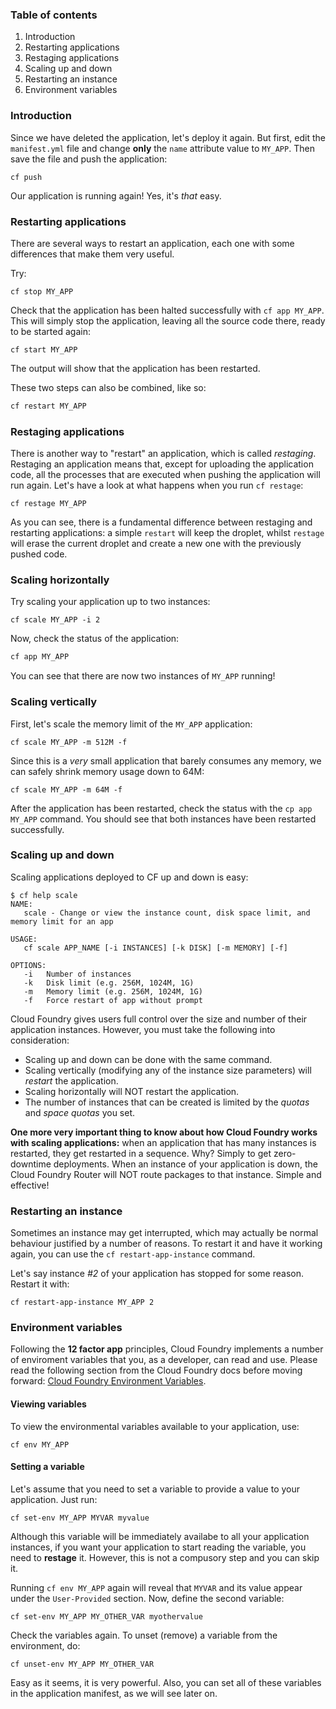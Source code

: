 ### Table of contents

1.	Introduction
2.	Restarting applications
3.	Restaging applications
4.	Scaling up and down
5.	Restarting an instance
6.	Environment variables

### Introduction

Since we have deleted the application, let's deploy it again. But first, edit the `manifest.yml` file and change **only** the `name` attribute value to `MY_APP`. Then save the file and push the application:

```exec
cf push
```

Our application is running again! Yes, it's *that* easy.

### Restarting applications

There are several ways to restart an application, each one with some differences that make them very useful.

Try:

```exec
cf stop MY_APP
```

Check that the application has been halted successfully with `cf app MY_APP`. This will simply stop the application, leaving all the source code there, ready to be started again:

```exec
cf start MY_APP
```

The output will show that the application has been restarted.

These two steps can also be combined, like so:

```sh
cf restart MY_APP
```
### Restaging applications

There is another way to "restart" an application, which is called *restaging*. Restaging an application means that, except for uploading the application code, all the processes that are executed when pushing the application will run again. Let's have a look at what happens when you run `cf restage`:

```exec
cf restage MY_APP
```

As you can see, there is a fundamental difference between restaging and restarting applications: a simple `restart` will keep the droplet, whilst `restage` will erase the current droplet and create a new one with the previously pushed code.
### Scaling horizontally

Try scaling your application up to two instances:

```exec
cf scale MY_APP -i 2
```

Now, check the status of the application:

```sh
cf app MY_APP
```

You can see that there are now two instances of `MY_APP` running!
### Scaling vertically

First, let's scale the memory limit of the `MY_APP` application:

```exec
cf scale MY_APP -m 512M -f
```

Since this is a *very* small application that barely consumes any memory, we can safely shrink memory usage down to 64M:

```exec
cf scale MY_APP -m 64M -f
```

After the application has been restarted, check the status with the `cp app MY_APP` command. You should see that both instances have been restarted successfully.
### Scaling up and down

Scaling applications deployed to CF up and down is easy:

```
$ cf help scale
NAME:
   scale - Change or view the instance count, disk space limit, and memory limit for an app

USAGE:
   cf scale APP_NAME [-i INSTANCES] [-k DISK] [-m MEMORY] [-f]

OPTIONS:
   -i   Number of instances
   -k   Disk limit (e.g. 256M, 1024M, 1G)
   -m   Memory limit (e.g. 256M, 1024M, 1G)
   -f   Force restart of app without prompt
```

Cloud Foundry gives users full control over the size and number of their application instances. However, you must take the following into consideration:

* Scaling up and down can be done with the same command.
* Scaling vertically (modifying any of the instance size parameters) will *restart* the application.
* Scaling horizontally will NOT restart the application.
* The number of instances that can be created is limited by the *quotas* and *space quotas* you set.

**One more very important thing to know about how Cloud Foundry works with scaling applications:** when an application that has many instances is restarted, they get restarted in a sequence. Why? Simply to get zero-downtime deployments. When an instance of your application is down, the Cloud Foundry Router will NOT route packages to that instance. Simple and effective!
### Restarting an instance

Sometimes an instance may get interrupted, which may actually be normal behaviour justified by a number of reasons.
To restart it and have it working again, you can use the `cf restart-app-instance` command.

Let's say instance *#2* of your application has stopped for some reason. Restart it with:

```exec
cf restart-app-instance MY_APP 2
```

### Environment variables

Following the **12 factor app** principles, Cloud Foundry implements a number of enviroment variables that you, as a developer, can read and use. Please read the following section from the Cloud Foundry docs before moving forward: [Cloud Foundry Environment Variables](https://docs.cloudfoundry.org/devguide/deploy-apps/environment-variable.html).
#### Viewing variables

To view the environmental variables available to your application, use:

```exec
cf env MY_APP
```

#### Setting a variable

Let's assume that you need to set a variable to provide a value to your application. Just run:

```exec
cf set-env MY_APP MYVAR myvalue
```

Although this variable will be immediately availabe to all your application instances, if you want your application to start reading the variable, you need to **restage** it. However, this is not a compusory step and you can skip it.

Running `cf env MY_APP` again will reveal that `MYVAR` and its value appear under the `User-Provided` section.
Now, define the second variable:

```exec
cf set-env MY_APP MY_OTHER_VAR myothervalue
```

Check the variables again. To unset (remove) a variable from the environment, do:

```exec
cf unset-env MY_APP MY_OTHER_VAR
```

Easy as it seems, it is very powerful.
Also, you can set all of these variables in the application manifest, as we will see later on.
